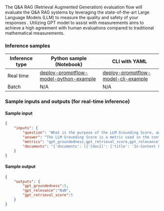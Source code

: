 The Q&A RAG (Retrieval Augmented Generation) evaluation flow will evaluate the Q&A RAG systems by leveraging the state-of-the-art Large Language Models (LLM) to measure the quality and safety of your responses . Utilizing GPT model to assist with measurements aims to achieve a high agreement with human evaluations compared to traditional mathematical measurements.


### Inference samples

Inference type|Python sample (Notebook)|CLI with YAML
|--|--|--|
Real time|<a href="https://github.com/microsoft/promptflow/blob/pm/3p-inside-materials/docs/media/deploy-to-aml-code/sdk/deploy.ipynb" target="_blank">deploy-promptflow-model-python-example</a>|<a href="https://github.com/microsoft/promptflow/blob/pm/3p-inside-materials/docs/go-to-production/deploy-to-aml-code.md" target="_blank">deploy-promptflow-model-cli-example</a>
Batch | N/A | N/A

### Sample inputs and outputs (for real-time inference)

#### Sample input
```json
{
    "inputs": {
        "question": "What is the purpose of the LLM Grounding Score, and what does a higher score mean in this context?",
        "answer": "The LLM Grounding Score is a metric used in the context of in-context learning with large-scale pretrained language models (LLMs) [doc1]. It measures the ability of the LLM to understand and connect with the provided context or demonstrations during the learning process.A higher LLM Grounding Score indicates that the LLM has a better understanding and connection with the context or demonstrations [doc1]. It means that the LLM is able to effectively utilize the provided examples and generate more accurate and relevant responses based on that context.Please note that the LLM Grounding Score is specific to the in-context learning framework and may not be applicable in other contexts or tasks.[doc1]: In-Context Learning with Large-Scale Pretrained Language Models: How Far Are We? (2022) - zelin, English.",
        "metrics": "gpt_groundedness,gpt_retrieval_score,gpt_relevance",
        "documents": "{'documents': [{'[doc1]': {'title': 'In-Context Learning with Large-Scale Pretrained Language Models',\r'content': 'In-Context Learning, different from Few-Shot Learning, leverages large pretrained language models to acquire new skills with minimal training examples. GPT-3 introduced this concept, achieving accuracy comparable to fine-tuned models. The order of prompts and selecting similar training examples significantly impact performance. To enhance in-context learning, \"Retrievers\" are used to find exemplary few-shot examples. Retrievers, fine-tuned for semantic similarity, excel in this role. For advanced applications, retrievers can be fine-tuned for downstream tasks, such as code generation. However, the assumption that training examples with the same structure are always \"fantastic\" has limitations, necessitating different approaches for various tasks.'}}]}"
    }
}
```

#### Sample output
```json
{
    "outputs": {
        "gpt_groundedness":5,
        "gpt_relevance":"NaN",
        "gpt_retrieval_score":5
    }
}
```
